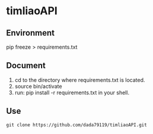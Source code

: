# timliaoAPI

## Environment
pip freeze > requirements.txt

## Document
1. cd to the directory where requirements.txt is located.
2. source bin/activate
3. run: pip install -r requirements.txt in your shell.
 
## Use
```
git clone https://github.com/dada79119/timliaoAPI.git
```
